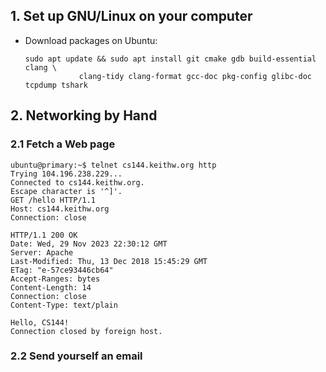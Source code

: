 ## 1. Set up GNU/Linux on your computer
- Download packages on Ubuntu:
  ```
  sudo apt update && sudo apt install git cmake gdb build-essential clang \
              clang-tidy clang-format gcc-doc pkg-config glibc-doc tcpdump tshark
  ```
## 2. Networking by Hand
### 2.1 Fetch a Web page
```
ubuntu@primary:~$ telnet cs144.keithw.org http
Trying 104.196.238.229...
Connected to cs144.keithw.org.
Escape character is '^]'.
GET /hello HTTP/1.1
Host: cs144.keithw.org
Connection: close

HTTP/1.1 200 OK
Date: Wed, 29 Nov 2023 22:30:12 GMT
Server: Apache
Last-Modified: Thu, 13 Dec 2018 15:45:29 GMT
ETag: "e-57ce93446cb64"
Accept-Ranges: bytes
Content-Length: 14
Connection: close
Content-Type: text/plain

Hello, CS144!
Connection closed by foreign host.
```
### 2.2 Send yourself an email
